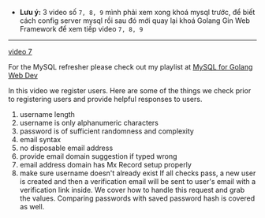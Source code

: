 - **Lưu ý:** 3 video số `7, 8, 9` mình phải xem xong khoá mysql trước, để biết cách config server mysql rồi sau đó mới quay lại khoá Golang Gin Web Framework để xem tiếp video `7, 8, 9`

---

[video 7](https://www.youtube.com/watch?v=djU1_308M8E&list=PLDZ_9qD1hkzMdre6oedUdyDTgoJYq-_AY&index=7)

For the MySQL refresher please check out my playlist at [MySQL for Golang Web Dev](https://www.youtube.com/playlist?list=PLDZ_9qD1hkzN0VVRS7cemYtZPutyY8hea)

In this video we register users. Here are some of the things we check prior to registering users and provide helpful responses to users.

1. username length
2. username is only alphanumeric characters
3. password is of sufficient randomness and complexity
4. email syntax
5. no disposable email address
6. provide email domain suggestion if typed wrong
7. email address domain has Mx Record setup properly
8. make sure username doesn't already exist
   If all checks pass, a new user is created and then a verification email will be sent to user's email with a verification link inside. We cover how to handle this request and grab the values. Comparing passwords with saved password hash is covered as well.
